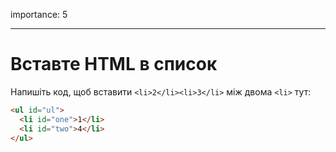 importance: 5

---

# Вставте HTML в список

Напишіть код, щоб вставити `<li>2</li><li>3</li>` між двома `<li>` тут:

```html
<ul id="ul">
  <li id="one">1</li>
  <li id="two">4</li>
</ul>
```
